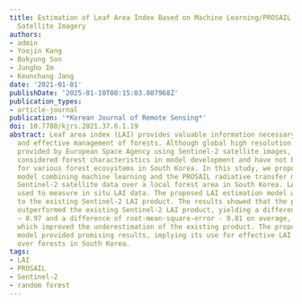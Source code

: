 ```yaml
---
title: Estimation of Leaf Area Index Based on Machine Learning/PROSAIL Using Optical
  Satellite Imagery
authors:
- admin
- Yoojin Kang
- Bokyung Son
- Jungho Im
- Keunchang Jang
date: '2021-01-01'
publishDate: '2025-01-10T08:15:03.807968Z'
publication_types:
- article-journal
publication: '*Korean Journal of Remote Sensing*'
doi: 10.7780/kjrs.2021.37.6.1.19
abstract: Leaf area index (LAI) provides valuable information necessary for sustainable
  and effective management of forests. Although global high resolution LAI data are
  provided by European Space Agency using Sentinel-2 satellite images, they have not
  considered forest characteristics in model development and have not been evaluated
  for various forest ecosystems in South Korea. In this study, we proposed a LAI estimation
  model combining machine learning and the PROSAIL radiative transfer model using
  Sentinel-2 satellite data over a local forest area in South Korea. LAI-2200C was
  used to measure in situ LAI data. The proposed LAI estimation model was compared
  to the existing Sentinel-2 LAI product. The results showed that the proposed model
  outperformed the existing Sentinel-2 LAI product, yielding a difference of bias
  ∼ 0.97 and a difference of root-mean-square-error - 0.81 on average, respectively,
  which improved the underestimation of the existing product. The proposed LAI estimation
  model provided promising results, implying its use for effective LAI estimation
  over forests in South Korea.
tags:
- LAI
- PROSAIL
- Sentinel-2
- random forest
---
```

